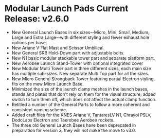 # Modular Launch Pads Current Release: v2.6.0

*	New General Launch Bases in six sizes--Micro, Mini, Small, Medium, Large and Extra Large--with different styling and fewer exhaust hole options per base.
*	New Ariane V Flat Mast and Scissor Umbilical.
*	New General SRB Hold-Down part with adjustable bolts.
*	New N1 basic modular stackable tower part and separate platform part.
*	New Aerobee Launch Stand-Tower with optional integrated cover
*	New Modular Multi Tower part in three different sizes, each main size has multiple sub-sizes. New separate Multi Top part for all the sizes.
*	New Micro General Strongback Tower featuring partial Electron styling, fits on the mew Micro Launch Base.
*	Minimized the size of the launch clamp meshes in the launch bases, stands and plates that don't rely on them for the visual structure; added switch to turn them off, which does not affect the actual clamp function.
*	Retitled a number of the General Parts to follow a more coherent and consistent naming scheme.
*	Added craft files for the KNES Ariane V, TantaresLV N1, Chrayol PSLV, DodoLabs Electron and Taerobee Aerobee rockets.
*	The three old General Launch Bases have been deprecated in preparation for version 3, they will not make the move to v3.0.

